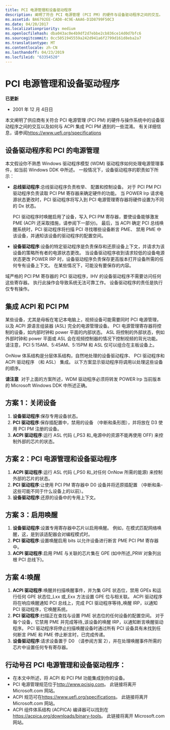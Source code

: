 ```yaml
---
title: PCI 电源管理和设备驱动程序
description: 阐明了符合 PCI 电源管理 (PCI PM) 的硬件与设备驱动程序之间的交互。
ms.assetid: BA6792EE-CAD8-4C9E-AAA6-D1D8799F50C3
ms.date: 04/20/2017
ms.localizationpriority: medium
ms.openlocfilehash: dba043ac0e4b9df2d7ebbe2cb836ce14d0d7bfc6
ms.sourcegitcommit: 0cc5051945559a242d941a6f2799d161d8eba2a7
ms.translationtype: MT
ms.contentlocale: zh-CN
ms.lasthandoff: 04/23/2019
ms.locfileid: "63354520"
---
```

# <a name="pci-power-management-and-device-drivers"></a>PCI 电源管理和设备驱动程序


**已更新**

-   2001 年 12 月 4日日

本文阐明了供应商有关符合 PCI 电源管理 (PCI PM) 的硬件与操作系统中的设备驱动程序之间的交互以及如何与 ACPI 集成 PCI PM 遇到的一些混淆。 有关详细信息，请参阅<https://www.uefi.org/specifications>

## <a name="device-drivers-and-pci-power-management"></a>设备驱动程序和 PCI 的电源管理


本文假设你不熟悉 Windows 驱动程序模型 (WDM) 驱动程序如何处理电源管理事件，如当前 Windows DDK 中所述。 一般情况下，设备驱动程序的职责如下所示：

-   **总线驱动程序**:总线驱动程序负责枚举、 配置和控制设备。 对于 PCI PM PCI 驱动程序负责读取 PCI PM 寄存器来确定硬件的功能。 当 POWER Irp 请求电源状态更改时，PCI 驱动程序将写入到 PCI 电源管理寄存器将硬件设置为不同的 Dx 状态。

    PCI 驱动程序时唤醒启用了设备，写入 PCI PM 寄存器，要使设备能够激发 PME (ACPI 还采取措施，请参阅下一部分)。 最后，当 ACPI 确定 PCI 总线唤醒系统时，PCI 驱动程序将扫描 PCI 寻找哪些设备断言 PME、 禁用 PME 中该设备，并通知该设备的驱动程序的配置空间。

-   **设备驱动程序**:设备的特定驱动程序是负责保存和还原设备上下文，并请求为该设备的策略所有者的电源状态更改。 当设备驱动程序收到请求较低的设备电源状态更改 POWER IRP 时，设备驱动程序负责保存更高版本打开设备所需的任何专有设备上下文。 在某些情况下，可能没有要保存的内容。

域严格的 PCI PM 寄存器的 PCI 驱动程序，IHV 的设备驱动程序不需要访问任何这些寄存器。 执行此操作会导致系统无法可靠工作。 设备驱动程序的责任是执行仅专有操作。

## <a name="integrating-acpi-and-pci-pm"></a>集成 ACPI 和 PCI PM


某些设备，尤其是母板在笔记本电脑上，视频设备可能需要同时 PCI 电源管理，以及 ACPI 源语言组装器 (ASL) 完全的电源管理设备。 PCI 电源管理寄存器将控制的设备，如内部时钟和 power 平面的内部状态。 ASL 将控制的外部状态，例如外部时钟和 power 平面或 ASL 会在视频控制器的情况下控制视频的背光功能。 请注意，PCI 5:15AM、5:45AM、5:15PM 和 ASL 仅可以组合在主板设备上。

OnNow 体系结构是分层体系结构，自然地处理的设备驱动程序、 PCI 驱动程序和 ACPI 驱动程序 （和 ASL） 集成。 以下方案显示驱动程序将调用以处理这些设备的顺序。

**请注意**  对于上面的方案所述，WDM 驱动程序必须将转发 POWER Irp 当前版本的 Microsoft Windows DDK 中所述正确。

 

## <a name="scenario-1-turning-off-a-device"></a>方案 1：关闭设备


1.  **设备驱动程序**:保存专用设备状态。
2.  **PCI 驱动程序**:保存插配置中，禁用的设备 （中断和条形图），并将放在 D3 使用 PCI PM 注册的设备。
3.  **ACPI 驱动程序**:运行 ASL 代码 (\_PS3 和\_电源中的资源不能再使用 OFF) 来控制外部的芯片的状态。

## <a name="scenario-2-pci-power-management-and-device-drivers"></a>方案 2：PCI 电源管理和设备驱动程序


1.  **ACPI 驱动程序**:运行 ASL 代码 (\_PS0 和\_对任何 OnNow 所需的能源) 来控制外部的芯片的状态。
2.  **PCI 驱动程序**:让使用 PCI PM 寄存器中 D0 设备并将还原插配置 （中断和条-这些可能不同于什么设备上的以前）。
3.  **设备驱动程序**:还原的设备中的专用上下文。

## <a name="scenario-3-enabling-wake-up"></a>方案 3：启用唤醒


1.  **设备驱动程序**:设置专用寄存器中芯片以启用唤醒。 例如，在模式匹配网络唤醒，这，是到该适配器会对编程模式时。
2.  **PCI 驱动程序**:设置唤醒启用 bits 以允许设备进行断言 PME PCI PM 寄存器中。
3.  **ACPI 驱动程序**:启用 PME 与关联的芯片集在 GPE (如中所述\_PRW 对象列出根 PCI 总线下)。

## <a name="scenario-4-wake-up"></a>方案 4:唤醒


1.  **ACPI 驱动程序**:唤醒并扫描唤醒事件，并为集 GPE 状态位，禁用 GPEs 和运行任何 GPE 状态位\_Lxx 或\_Exx 方法设置 GPE 位与相关联。 ACPI 驱动程序将在响应唤醒通知 PCI 总线上，完成 PCI 驱动程序等待\_唤醒 IRP，以通知 PCI 驱动程序，它唤醒系统。
2.  **PCI 驱动程序**:扫描正在查找与设置 PME 状态位的任何设备的配置空间。 对于每个设备，它禁用 PME 并完成等待\_该设备的唤醒 IRP，以通知断言唤醒驱动程序。 PCI 驱动程序将停止扫描唤醒设备时通过所有 PCI 设备具有未找到任何断言 PME 和 PME 停止断言时，已完成传递。
3.  **设备驱动程序**:请求设备置于 D0 （请参阅方案 2），并在处理唤醒事件所需的芯片中设置任何专有寄存器。

## <a name="call-to-action-on-pci-power-management-and-device-drivers"></a>行动号召 PCI 电源管理和设备驱动程序：


-   在本文中所述，将 ACPI 和 PCI PM 功能集成到你的设备。
-   PCI 电源管理规范位于<http://www.pcisig.com>。 此链接将离开 Microsoft.com 网站。
-   ACPI 规范可在<https://www.uefi.org/specifications>。 此链接将离开 Microsoft.com 网站。
-   ACPI 组件体系结构 (ACPICA) 编译器可以找到在<https://acpica.org/downloads/binary-tools>。 此链接将离开 Microsoft.com 网站。

 

 




